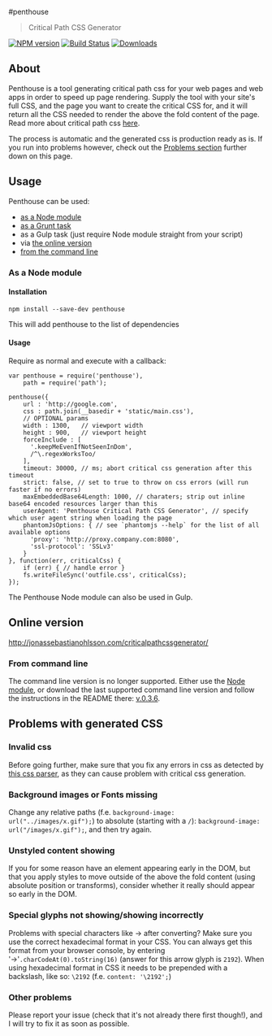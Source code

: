 #penthouse
> Critical Path CSS Generator

[![NPM version](https://badge.fury.io/js/penthouse.svg)](http://badge.fury.io/js/penthouse)
[![Build Status](https://travis-ci.org/pocketjoso/penthouse.svg?branch=master)](https://travis-ci.org/pocketjoso/penthouse)
[![Downloads](https://img.shields.io/npm/dm/penthouse.svg?style=flat)](https://www.npmjs.com/package/penthouse)

## About
Penthouse is a tool generating critical path css for your web pages and web apps in order to speed up page rendering. Supply the tool with your site's full CSS, and the page you want to create the critical CSS for, and it will return all the CSS needed to render the above the fold content of the page. Read more about critical path css [here](http://www.phpied.com/css-and-the-critical-path/).

The process is automatic and the generated css is production ready as is. If you run into problems however, check out the [Problems section](https://github.com/pocketjoso/penthouse/#problems-with-generated-css) further down on this page.

## Usage

Penthouse can be used:
 * [as a Node module](https://github.com/pocketjoso/penthouse/blob/master/README.md#as-a-node-module)
 * [as a Grunt task](https://github.com/fatso83/grunt-penthouse)
 * as a Gulp task (just require Node module straight from your script)
 * via [the online version](https://github.com/pocketjoso/penthouse/blob/master/README.md#online-version)
 * [from the command line](https://github.com/pocketjoso/penthouse/blob/master/README.md#from-command-line)

### As a Node module

#### Installation
`npm install --save-dev penthouse`

This will add penthouse to the list of dependencies

#### Usage

Require as normal and execute with a callback:

```
var penthouse = require('penthouse'),
    path = require('path');

penthouse({
    url : 'http://google.com',
    css : path.join(__basedir + 'static/main.css'),
    // OPTIONAL params
    width : 1300,   // viewport width
    height : 900,   // viewport height
    forceInclude : [
      '.keepMeEvenIfNotSeenInDom',
      /^\.regexWorksToo/
    ],
    timeout: 30000, // ms; abort critical css generation after this timeout
    strict: false, // set to true to throw on css errors (will run faster if no errors)
    maxEmbeddedBase64Length: 1000, // charaters; strip out inline base64 encoded resources larger than this
    userAgent: 'Penthouse Critical Path CSS Generator', // specify which user agent string when loading the page
    phantomJsOptions: { // see `phantomjs --help` for the list of all available options
      'proxy': 'http://proxy.company.com:8080',
      'ssl-protocol': 'SSLv3'
    }
}, function(err, criticalCss) {
    if (err) { // handle error }
    fs.writeFileSync('outfile.css', criticalCss);
});
```

The Penthouse Node module can also be used in Gulp.

## Online version
http://jonassebastianohlsson.com/criticalpathcssgenerator/

### From command line

The command line version is no longer supported. Either use the [Node module](https://github.com/pocketjoso/penthouse/blob/master/README.md#as-a-node-module), or download the last
supported command line version and follow the instructions in the README there: [v.0.3.6](https://github.com/pocketjoso/penthouse/releases/tag/v0.3.6).

## Problems with generated CSS

### Invalid css
Before going further, make sure that you fix any errors in css as detected by [this css parser](http://iamdustan.com/reworkcss_ast_explorer/), as they can cause problem with critical css generation.

### Background images or Fonts missing
Change any relative paths (f.e. `background-image: url("../images/x.gif");`) to absolute (starting with a `/`): `background-image: url("/images/x.gif");`, and then try again.

### Unstyled content showing
If you for some reason have an element appearing early in the DOM, but that you apply styles to move outside of the above the fold content (using absolute position or transforms), consider whether it really should appear so early in the DOM.

### Special glyphs not showing/showing incorrectly
Problems with special characters like &#8594; after converting? Make sure you use the correct hexadecimal format in your CSS. You can always get this format from your browser console, by entering '&#8594;'`.charCodeAt(0).toString(16)` (answer for this arrow glyph is `2192`). When using hexadecimal format in CSS it needs to be prepended with a backslash, like so: `\2192` (f.e. `content: '\2192';`)

### Other problems
Please report your issue (check that it's not already there first though!), and I will try to fix it as soon as possible.
